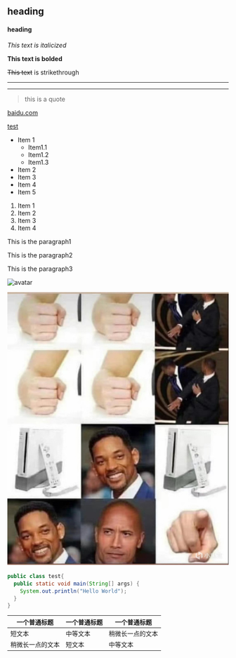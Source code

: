 <!--header2-->
## heading
<!--head4-->
#### heading

<!--italicized-->
*This text is italicized*

<!--bolded-->
__This text is bolded__

<!--strikethrough-->
~~This text~~ is strikethrough

<!--horzontal rules-->
---

---

<!--block quote-->
>this is a quote

<!--Links to web site-->
[baidu.com](https://www.baidu.com/)

<!--Links to mark pages-->
[test](test.md)


<!--bulleted list-->
* Item 1
    * Item1.1
    * Item1.2
    * Item1.3
* Item 2
* Item 3
* Item 4
* Item 5


1. Item 1
1. Item 2
1. Item 3
1. Item 4

<!--Inline code block-->
<p>This is the paragraph1</p>
<p>This is the paragraph2</p>
<p>This is the paragraph3</p>


<!--images located on the webside-->
![avatar](https://markdown-here.com/img/icon256.png)

<!--images in the directory-->
![avatar](./meme.jpg)


<!--Github Markdown-->


<!--Code Blocks-->


```java
public class test{
  public static void main(String[] args) {
    System.out.println("Hello World");
  }
}
```


<!--Tables-->
| 一个普通标题 | 一个普通标题 | 一个普通标题 |
| ------ | ------ | ------ |
| 短文本 | 中等文本 | 稍微长一点的文本 |
| 稍微长一点的文本 | 短文本 | 中等文本 |



   
    







